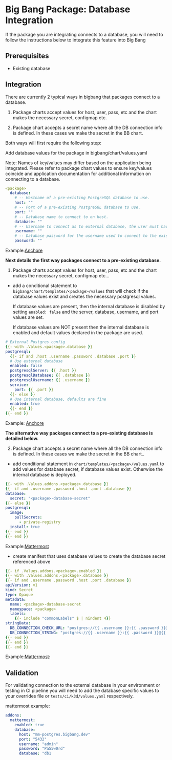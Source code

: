 # Big Bang Package: Database Integration

If the package you are integrating connects to a database, you will need to follow the instructions below to integrate this feature into Big Bang

## Prerequisites

- Existing database

## Integration

There are currently 2 typical ways in bigbang that packages connect to a database.

1. Package charts accept values for host, user, pass, etc and the chart makes the necessary secret, configmap etc.

2. Package chart accepts a secret name where all the DB connection info is defined. In these cases we make the secret in the BB chart.

Both ways will first require the following step:

Add database values for the package in bigbang/chart/values.yaml

  Note: Names of key/values may differ based on the application being integrated. Please refer to package chart values to ensure key/values coincide and application documentation for additional information on connecting to a database.

```yml
<package>
  database:
    # -- Hostname of a pre-existing PostgreSQL database to use.
    host: ""
    # -- Port of a pre-existing PostgreSQL database to use.
    port: ""
    # -- Database name to connect to on host.
    database: ""
    # -- Username to connect as to external database, the user must have all privileges on the database.
    username: ""
    # -- Database password for the username used to connect to the existing database.
    password: ""
```
Example:[Anchore](https://repo1.dso.mil/platform-one/big-bang/bigbang/-/blob/10d43bea9351b91dfc6f14d3b0c2b2a60fe60c6a/chart/values.yaml#L882)

**Next details the first way packages connect to a pre-existing database.**

1. Package charts accept values for host, user, pass, etc and the chart makes the necessary secret, configmap etc...

- add a conditional statement to `bigbang/chart/templates/<package>/values` that will check if the database values exist and creates the necessary postgresql values.

  If database values are present, then the internal database is disabled by setting `enabled: false` and the server, database, username, and port values are set.

  If database values are NOT present then the internal database is enabled and default values declared in the package are used.

```yml
# External Postgres config
{{- with .Values.<package>.database }}
postgresql:
  {{- if and .host .username .password .database .port }}
  # Use external database
  enabled: false
  postgresqlServer: {{ .host }}
  postgresqlDatabase: {{ .database }}
  postgresqlUsername: {{ .username }}
  service:
    port: {{ .port }}
  {{- else }}
  # Use internal database, defaults are fine
  enabled: true
  {{- end }}
{{- end }}
```
Example: [Anchore](https://repo1.dso.mil/platform-one/big-bang/bigbang/-/blob/10d43bea9351b91dfc6f14d3b0c2b2a60fe60c6a/chart/templates/anchore/values.yaml#L49)

**The alternative way packages connect to a pre-existing database is detailed below.**

2. Package chart accepts a secret name where all the DB connection info is defined. In these cases we make the secret in the BB chart..

- add conditional statement in `chart/templates/<package>/values.yaml` to add values for database secret, if database values exist. Otherwise the internal database is deployed.
```yml
{{- with .Values.addons.<package>.database }}
{{- if and .username .password .host .port .database }}
database:
  secret: "<package>-database-secret"
{{- else }}
postgresql:
  image:
    pullSecrets:
      - private-registry
  install: true
{{- end }}
{{- end }}
```

Example:[Mattermost](https://repo1.dso.mil/platform-one/big-bang/bigbang/-/blob/10d43bea9351b91dfc6f14d3b0c2b2a60fe60c6a/chart/templates/mattermost/mattermost/values.yaml#L49)


- create manifest that uses database values to create the database secret referenced above

```yml
{{- if .Values.addons.<package>.enabled }}
{{- with .Values.addons.<package>.database }}
{{- if and .username .password .host .port .database }}
apiVersion: v1
kind: Secret
type: Opaque
metadata:
  name: <package>-database-secret
  namespace: <package>
  labels:
    {{- include "commonLabels" $ | nindent 4}}
stringData:
  DB_CONNECTION_CHECK_URL: "postgres://{{ .username }}:{{ .password }}@{{ .host }}:{{ .port }}/{{ .database }}?connect_timeout=10&sslmode={{ .ssl_mode | default "disable" }}"
  DB_CONNECTION_STRING: "postgres://{{ .username }}:{{ .password }}@{{ .host }}:{{ .port }}/{{ .database }}?connect_timeout=10&sslmode={{ .ssl_mode | default "disable" }}"
{{- end }}
{{- end }}
{{- end }}
```

Example:[Mattermost](https://repo1.dso.mil/platform-one/big-bang/bigbang/-/blob/10d43bea9351b91dfc6f14d3b0c2b2a60fe60c6a/chart/templates/mattermost/mattermost/secret-database.yaml):

## Validation

For validating connection to the external database in your environment or testing in CI pipeline you will need to add the database specific values to your overrides file or `tests/ci/k3d/values.yaml` respectively.

mattermost example:

```yml
addons:
  mattermost:
    enabled: true
    database:
      host: "mm-postgres.bigbang.dev"
      port: "5432"
      username: "admin"
      password: "Pa55w0rd"
      database: "db1
```
